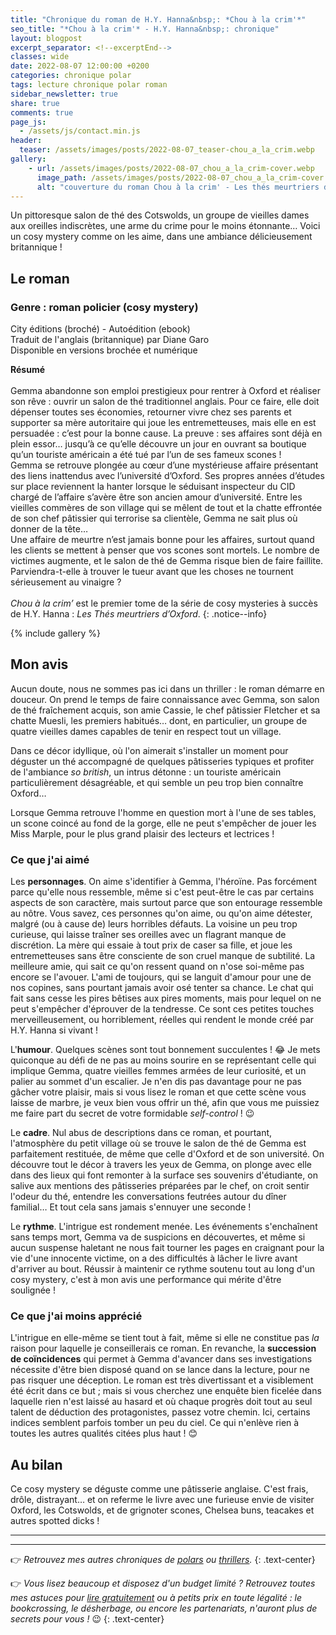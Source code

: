 ```yaml
---
title: "Chronique du roman de H.Y. Hanna&nbsp;: *Chou à la crim'*"
seo_title: "*Chou à la crim'* - H.Y. Hanna&nbsp;: chronique"
layout: blogpost
excerpt_separator: <!--excerptEnd-->
classes: wide
date: 2022-08-07 12:00:00 +0200
categories: chronique polar
tags: lecture chronique polar roman
sidebar_newsletter: true
share: true
comments: true
page_js:
  - /assets/js/contact.min.js
header:
  teaser: /assets/images/posts/2022-08-07_teaser-chou_a_la_crim.webp
gallery:
    - url: /assets/images/posts/2022-08-07_chou_a_la_crim-cover.webp
      image_path: /assets/images/posts/2022-08-07_chou_a_la_crim-cover.webp
      alt: "couverture du roman Chou à la crim' - Les thés meurtriers d'Oxford - tome 1"
---
```


Un pittoresque salon de thé des Cotswolds, un groupe de vieilles dames aux oreilles indiscrètes, une arme du crime pour le moins étonnante&hellip; Voici un cosy mystery comme on les aime, dans une ambiance délicieusement britannique&nbsp;!
<!--excerptEnd-->


<span class="fa fa-star rating_checked"></span>
<span class="fa fa-star rating_checked"></span>
<span class="fa fa-star rating_checked"></span>
<span class="fa fa-star rating_checked"></span>
<span class="fa fa-star rating_unchecked"></span>

## Le roman

### Genre&nbsp;: roman policier (cosy mystery)

City éditions (broché) - Autoédition (ebook) <br />
Traduit de l'anglais (britannique) par Diane Garo <br />
Disponible en versions brochée et numérique

**Résumé**<br /><br />
Gemma abandonne son emploi prestigieux pour rentrer à Oxford et réaliser son rêve&nbsp;: ouvrir un salon de thé traditionnel anglais. Pour ce faire, elle doit dépenser toutes ses économies, retourner vivre chez ses parents et supporter sa mère autoritaire qui joue les entremetteuses, mais elle en est persuadée&nbsp;: c’est pour la bonne cause. La preuve&nbsp;: ses affaires sont déjà en plein essor&hellip; jusqu’à ce qu’elle découvre un jour en ouvrant sa boutique qu’un touriste américain a été tué par l’un de ses fameux scones&nbsp;!<br />
Gemma se retrouve plongée au c&oelig;ur d’une mystérieuse affaire présentant des liens inattendus avec l’université d’Oxford. Ses propres années d’études sur place reviennent la hanter lorsque le séduisant inspecteur du CID chargé de l’affaire s’avère être son ancien amour d’université. Entre les vieilles commères de son village qui se mêlent de tout et la chatte effrontée de son chef pâtissier qui terrorise sa clientèle, Gemma ne sait plus où donner de la tête&hellip;<br />
Une affaire de meurtre n’est jamais bonne pour les affaires, surtout quand les clients se mettent à penser que vos scones sont mortels. Le nombre de victimes augmente, et le salon de thé de Gemma risque bien de faire faillite. Parviendra-t-elle à trouver le tueur avant que les choses ne tournent sérieusement au vinaigre&nbsp;?<br /><br />
*Chou à la crim’* est le premier tome de la série de cosy mysteries à succès de H.Y.&nbsp;Hanna&nbsp;: *Les Thés meurtriers d’Oxford*.
{: .notice--info}

{% include gallery %}



## Mon avis

Aucun doute, nous ne sommes pas ici dans un thriller&nbsp;: le roman démarre en douceur. On prend le temps de faire connaissance avec Gemma, son salon de thé fraîchement acquis, son amie Cassie, le chef pâtissier Fletcher et sa chatte Muesli, les premiers habitués&hellip; dont, en particulier, un groupe de quatre vieilles dames capables de tenir en respect tout un village.

Dans ce décor idyllique, où l'on aimerait s'installer un moment pour déguster un thé accompagné de quelques pâtisseries typiques et profiter de l'ambiance *so british*, un intrus détonne&nbsp;: un touriste américain particulièrement désagréable, et qui semble un peu trop bien connaître Oxford&hellip;

Lorsque Gemma retrouve l'homme en question mort à l'une de ses tables, un scone coincé au fond de la gorge, elle ne peut s'empêcher de jouer les Miss Marple, pour le plus grand plaisir des lecteurs et lectrices&nbsp;!



### Ce que j'ai aimé

Les **personnages**. On aime s'identifier à Gemma, l'héroïne. Pas forcément parce qu'elle nous ressemble, même si c'est peut-être le cas par certains aspects de son caractère, mais surtout parce que son entourage ressemble au nôtre. Vous savez, ces personnes qu'on aime, ou qu'on aime détester, malgré (ou à cause de) leurs horribles défauts. La voisine un peu trop curieuse, qui laisse traîner ses oreilles avec un flagrant manque de discrétion. La mère qui essaie à tout prix de caser sa fille, et joue les entremetteuses sans être consciente de son cruel manque de subtilité. La meilleure amie, qui sait ce qu'on ressent quand on n'ose soi-même pas encore se l'avouer. L'ami de toujours, qui se languit d'amour pour une de nos copines, sans pourtant jamais avoir osé tenter sa chance. Le chat qui fait sans cesse les pires bêtises aux pires moments, mais pour lequel on ne peut s'empêcher d'éprouver de la tendresse. Ce sont ces petites touches merveilleusement, ou horriblement, réelles qui rendent le monde créé par H.Y. Hanna si vivant&nbsp;!

L'**humour**. Quelques scènes sont tout bonnement succulentes&nbsp;! 😂 Je mets quiconque au défi de ne pas au moins sourire en se représentant celle qui implique Gemma, quatre vieilles femmes armées de leur curiosité, et un palier au sommet d'un escalier. Je n'en dis pas davantage pour ne pas gâcher votre plaisir, mais si vous lisez le roman et que cette scène vous laisse de marbre, je veux bien vous offrir un thé, afin que vous me puissiez me faire part du secret de votre formidable *self-control*&nbsp;! 😉

Le **cadre**. Nul abus de descriptions dans ce roman, et pourtant, l'atmosphère du petit village où se trouve le salon de thé de Gemma est parfaitement restituée, de même que celle d'Oxford et de son université. On découvre tout le décor à travers les yeux de Gemma, on plonge avec elle dans des lieux qui font remonter à la surface ses souvenirs d'étudiante, on salive aux mentions des pâtisseries préparées par le chef, on croit sentir l'odeur du thé, entendre les conversations feutrées autour du dîner familial&hellip; Et tout cela sans jamais s'ennuyer une seconde&nbsp;!

Le **rythme**. L'intrigue est rondement menée. Les événements s'enchaînent sans temps mort, Gemma va de suspicions en découvertes, et même si aucun suspense haletant ne nous fait tourner les pages en craignant pour la vie d'une innocente victime, on a des difficultés à lâcher le livre avant d'arriver au bout. Réussir à maintenir ce rythme soutenu tout au long d'un cosy mystery, c'est à mon avis une performance qui mérite d'être soulignée&nbsp;!



### Ce que j'ai moins apprécié

L'intrigue en elle-même se tient tout à fait, même si elle ne constitue pas *la* raison pour laquelle je conseillerais ce roman. En revanche, la **succession de coïncidences** qui permet à Gemma d'avancer dans ses investigations nécessite d'être bien disposé quand on se lance dans la lecture, pour ne pas risquer une déception. Le roman est très divertissant et a visiblement été écrit dans ce but&nbsp;; mais si vous cherchez une enquête bien ficelée dans laquelle rien n'est laissé au hasard et où chaque progrès doit tout au seul talent de déduction des protagonistes, passez votre chemin. Ici, certains indices semblent parfois tomber un peu du ciel. Ce qui n'enlève rien à toutes les autres qualités citées plus haut&nbsp;! 😊



## Au bilan

Ce cosy mystery se déguste comme une pâtisserie anglaise. C'est frais, drôle, distrayant&hellip; et on referme le livre avec une furieuse envie de visiter Oxford, les Cotswolds, et de grignoter scones, Chelsea buns, teacakes et autres spotted dicks&nbsp;!

---
---
👉 *Retrouvez mes autres chroniques de [polars](/blog/tags#polar) ou [thrillers](/blog/tags#thriller).*
{: .text-center}

👉 *Vous lisez beaucoup et disposez d'un budget limité&nbsp;? Retrouvez toutes mes astuces pour [lire gratuitement](/lecture/2022/08/22/lire-gratuitement.html) ou à petits prix en toute légalité&nbsp;: le bookcrossing, le désherbage, ou encore les partenariats, n'auront plus de secrets pour vous&nbsp;!* 😉
{: .text-center}